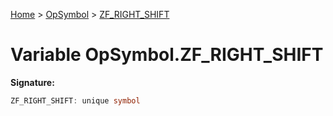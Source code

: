 [Home](../../../index.md) &gt; [OpSymbol](../../opsymbol.md) &gt; [ZF\_RIGHT\_SHIFT](./zf_right_shift.md)

# Variable OpSymbol.ZF\_RIGHT\_SHIFT


<b>Signature:</b>

```typescript
ZF_RIGHT_SHIFT: unique symbol
```
